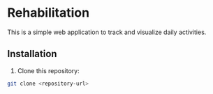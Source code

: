 # Rehabilitation

This is a simple web application to track and visualize daily activities.

## Installation

1. Clone this repository:
```bash
git clone <repository-url>